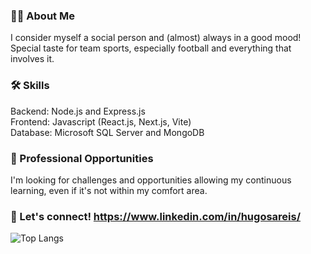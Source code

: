 ### 👦🏻 About Me
I consider myself a social person and (almost) always in a good mood! Special taste for team sports, especially football and everything that involves it.

### 🛠️ Skills
Backend: Node.js and Express.js  
Frontend: Javascript (React.js, Next.js, Vite)  
Database: Microsoft SQL Server and MongoDB

### 💼 Professional Opportunities
I'm looking for challenges and opportunities allowing my continuous learning, even if it's not within my comfort area.

### 🔗 Let's connect! https://www.linkedin.com/in/hugosareis/

<!-- [![Anurag's GitHub stats](https://github-readme-stats.vercel.app/api?username=hreis00&show_icons=true&theme=radical)](https://github.com/anuraghazra/github-readme-stats) -->
![Top Langs](https://github-readme-stats.vercel.app/api/top-langs/?username=hreis00&layout=compact&theme=radical)
